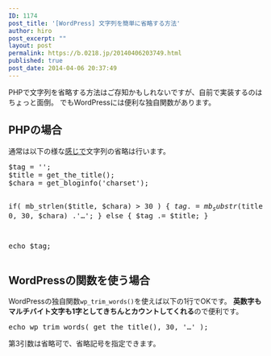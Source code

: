 ```yaml
---
ID: 1174
post_title: '[WordPress] 文字列を簡単に省略する方法'
author: hiro
post_excerpt: ""
layout: post
permalink: https://b.0218.jp/20140406203749.html
published: true
post_date: 2014-04-06 20:37:49
---
```

PHPで文字列を省略する方法はご存知かもしれないですが、自前で実装するのはちょっと面倒。
でもWordPressには便利な独自関数があります。
<!--more-->
<h2>PHPの場合</h2>
通常は以下の様な<u>感じで</u>文字列の省略は行います。
<pre class="prettyprint linenums lang-php">$tag = '';
$title = get_the_title();
$chara = get_bloginfo('charset');

if( mb_strlen($title, $chara) > 30 ) {
	$tag .= mb_substr($title, 0, 30, $chara) .'…';
} else {
	$tag .= $title;
}

echo $tag;</pre>

<h2>WordPressの関数を使う場合</h2>
WordPressの独自関数<code>wp_trim_words()</code>を使えば以下の1行でOKです。
<strong>英数字もマルチバイト文字も1字としてきちんとカウントしてくれる</strong>ので便利です。
<pre class="prettyprint linenums lang-php">echo wp_trim_words( get_the_title(), 30, '…' );</pre>

第3引数は省略可で、省略記号を指定できます。
